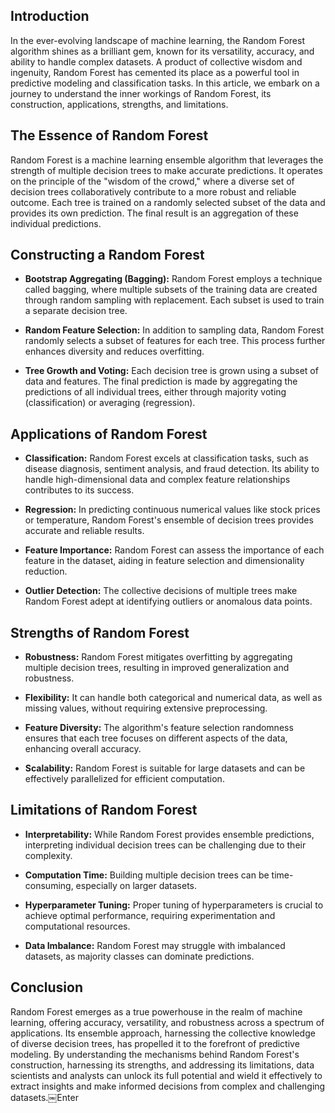 ## Introduction

In the ever-evolving landscape of machine learning, the Random Forest algorithm shines as a brilliant gem, known for its versatility, accuracy, and ability to handle complex datasets. A product of collective wisdom and ingenuity, Random Forest has cemented its place as a powerful tool in predictive modeling and classification tasks. In this article, we embark on a journey to understand the inner workings of Random Forest, its construction, applications, strengths, and limitations.

## The Essence of Random Forest

Random Forest is a machine learning ensemble algorithm that leverages the strength of multiple decision trees to make accurate predictions. It operates on the principle of the "wisdom of the crowd," where a diverse set of decision trees collaboratively contribute to a more robust and reliable outcome. Each tree is trained on a randomly selected subset of the data and provides its own prediction. The final result is an aggregation of these individual predictions.

## Constructing a Random Forest

* **Bootstrap Aggregating (Bagging):** Random Forest employs a technique called bagging, where multiple subsets of the training data are created through random sampling with replacement. Each subset is used to train a separate decision tree.
    
* **Random Feature Selection:** In addition to sampling data, Random Forest randomly selects a subset of features for each tree. This process further enhances diversity and reduces overfitting.
    
* **Tree Growth and Voting:** Each decision tree is grown using a subset of data and features. The final prediction is made by aggregating the predictions of all individual trees, either through majority voting (classification) or averaging (regression).
    

## Applications of Random Forest

* **Classification:** Random Forest excels at classification tasks, such as disease diagnosis, sentiment analysis, and fraud detection. Its ability to handle high-dimensional data and complex feature relationships contributes to its success.
    
* **Regression:** In predicting continuous numerical values like stock prices or temperature, Random Forest's ensemble of decision trees provides accurate and reliable results.
    
* **Feature Importance:** Random Forest can assess the importance of each feature in the dataset, aiding in feature selection and dimensionality reduction.
    
* **Outlier Detection:** The collective decisions of multiple trees make Random Forest adept at identifying outliers or anomalous data points.
    

## Strengths of Random Forest

* **Robustness:** Random Forest mitigates overfitting by aggregating multiple decision trees, resulting in improved generalization and robustness.
    
* **Flexibility:** It can handle both categorical and numerical data, as well as missing values, without requiring extensive preprocessing.
    
* **Feature Diversity:** The algorithm's feature selection randomness ensures that each tree focuses on different aspects of the data, enhancing overall accuracy.
    
* **Scalability:** Random Forest is suitable for large datasets and can be effectively parallelized for efficient computation.
    

## Limitations of Random Forest

* **Interpretability:** While Random Forest provides ensemble predictions, interpreting individual decision trees can be challenging due to their complexity.
    
* **Computation Time:** Building multiple decision trees can be time-consuming, especially on larger datasets.
    
* **Hyperparameter Tuning:** Proper tuning of hyperparameters is crucial to achieve optimal performance, requiring experimentation and computational resources.
    
* **Data Imbalance:** Random Forest may struggle with imbalanced datasets, as majority classes can dominate predictions.
    

## Conclusion

Random Forest emerges as a true powerhouse in the realm of machine learning, offering accuracy, versatility, and robustness across a spectrum of applications. Its ensemble approach, harnessing the collective knowledge of diverse decision trees, has propelled it to the forefront of predictive modeling. By understanding the mechanisms behind Random Forest's construction, harnessing its strengths, and addressing its limitations, data scientists and analysts can unlock its full potential and wield it effectively to extract insights and make informed decisions from complex and challenging datasets.￼Enter
